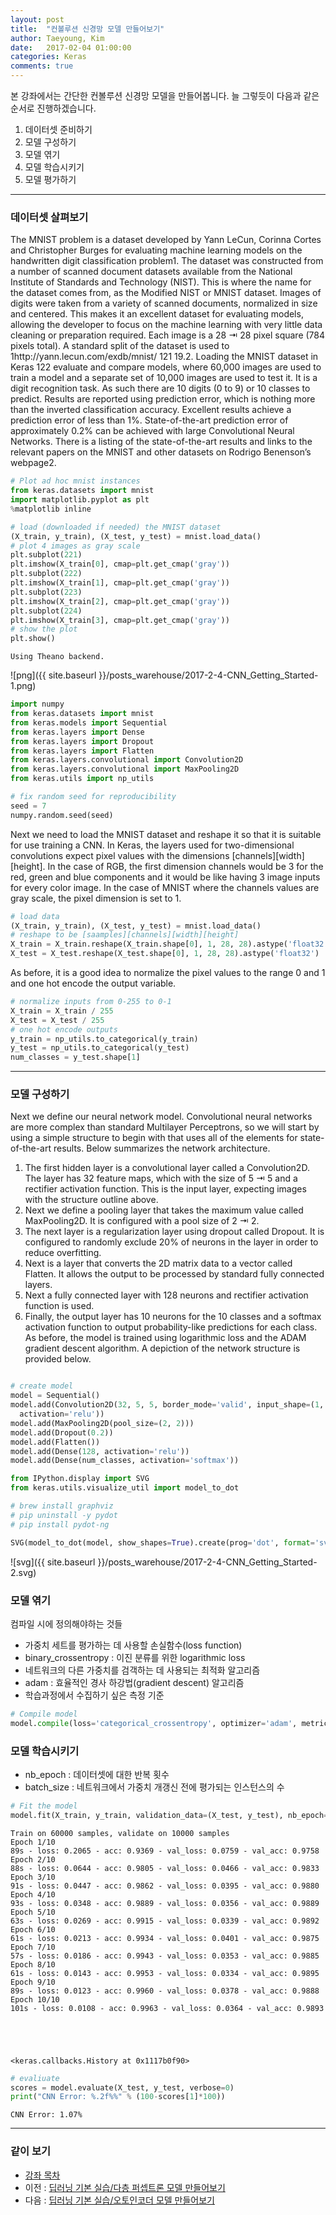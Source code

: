 ```yaml
---
layout: post
title:  "컨볼루션 신경망 모델 만들어보기"
author: Taeyoung, Kim
date:   2017-02-04 01:00:00
categories: Keras
comments: true
---
```

본 강좌에서는 간단한 컨볼루션 신경망 모델을 만들어봅니다. 늘 그렇듯이 다음과 같은 순서로 진행하겠습니다.

1. 데이터셋 준비하기
1. 모델 구성하기
1. 모델 엮기
1. 모델 학습시키기
1. 모델 평가하기

---

### 데이터셋 살펴보기

The MNIST problem is a dataset developed by Yann LeCun, Corinna Cortes and Christopher Burges for evaluating machine learning models on the handwritten digit classification problem1. The dataset was constructed from a number of scanned document datasets available from the National Institute of Standards and Technology (NIST). This is where the name for the dataset comes from, as the Modified NIST or MNIST dataset.
Images of digits were taken from a variety of scanned documents, normalized in size and centered. This makes it an excellent dataset for evaluating models, allowing the developer to focus on the machine learning with very little data cleaning or preparation required. Each image is a 28 ⇥ 28 pixel square (784 pixels total). A standard split of the dataset is used to
1http://yann.lecun.com/exdb/mnist/
    121
19.2. Loading the MNIST dataset in Keras 122
evaluate and compare models, where 60,000 images are used to train a model and a separate set of 10,000 images are used to test it.
It is a digit recognition task. As such there are 10 digits (0 to 9) or 10 classes to predict. Results are reported using prediction error, which is nothing more than the inverted classification accuracy. Excellent results achieve a prediction error of less than 1%. State-of-the-art prediction error of approximately 0.2% can be achieved with large Convolutional Neural Networks. There is a listing of the state-of-the-art results and links to the relevant papers on the MNIST and other datasets on Rodrigo Benenson’s webpage2.


```python
# Plot ad hoc mnist instances
from keras.datasets import mnist
import matplotlib.pyplot as plt
%matplotlib inline  

# load (downloaded if needed) the MNIST dataset
(X_train, y_train), (X_test, y_test) = mnist.load_data()
# plot 4 images as gray scale
plt.subplot(221)
plt.imshow(X_train[0], cmap=plt.get_cmap('gray'))
plt.subplot(222)
plt.imshow(X_train[1], cmap=plt.get_cmap('gray'))
plt.subplot(223)
plt.imshow(X_train[2], cmap=plt.get_cmap('gray'))
plt.subplot(224)
plt.imshow(X_train[3], cmap=plt.get_cmap('gray'))
# show the plot
plt.show()
```

    Using Theano backend.

![png]({{ site.baseurl }}/posts_warehouse/2017-2-4-CNN_Getting_Started-1.png)


```python
import numpy
from keras.datasets import mnist
from keras.models import Sequential
from keras.layers import Dense
from keras.layers import Dropout
from keras.layers import Flatten
from keras.layers.convolutional import Convolution2D
from keras.layers.convolutional import MaxPooling2D
from keras.utils import np_utils

# fix random seed for reproducibility
seed = 7
numpy.random.seed(seed)
```

Next we need to load the MNIST dataset and reshape it so that it is suitable for use training a CNN. In Keras, the layers used for two-dimensional convolutions expect pixel values with the dimensions [channels][width][height]. In the case of RGB, the first dimension channels would be 3 for the red, green and blue components and it would be like having 3 image inputs for every color image. In the case of MNIST where the channels values are gray scale, the pixel dimension is set to 1.


```python
# load data
(X_train, y_train), (X_test, y_test) = mnist.load_data()
# reshape to be [saamples][channels][width][height]
X_train = X_train.reshape(X_train.shape[0], 1, 28, 28).astype('float32')
X_test = X_test.reshape(X_test.shape[0], 1, 28, 28).astype('float32')
```

As before, it is a good idea to normalize the pixel values to the range 0 and 1 and one hot encode the output variable.


```python
# normalize inputs from 0-255 to 0-1
X_train = X_train / 255
X_test = X_test / 255
# one hot encode outputs
y_train = np_utils.to_categorical(y_train)
y_test = np_utils.to_categorical(y_test)
num_classes = y_test.shape[1]
```

---

### 모델 구성하기

Next we define our neural network model. Convolutional neural networks are more complex than standard Multilayer Perceptrons, so we will start by using a simple structure to begin with that uses all of the elements for state-of-the-art results. Below summarizes the network architecture.
1. The first hidden layer is a convolutional layer called a Convolution2D. The layer has 32 feature maps, which with the size of 5 ⇥ 5 and a rectifier activation function. This is the input layer, expecting images with the structure outline above.
2. Next we define a pooling layer that takes the maximum value called MaxPooling2D. It is configured with a pool size of 2 ⇥ 2.
3. The next layer is a regularization layer using dropout called Dropout. It is configured to randomly exclude 20% of neurons in the layer in order to reduce overfitting.
4. Next is a layer that converts the 2D matrix data to a vector called Flatten. It allows the output to be processed by standard fully connected layers.
5. Next a fully connected layer with 128 neurons and rectifier activation function is used.
6. Finally, the output layer has 10 neurons for the 10 classes and a softmax activation function to output probability-like predictions for each class.
As before, the model is trained using logarithmic loss and the ADAM gradient descent algorithm. A depiction of the network structure is provided below.


```python

# create model
model = Sequential()
model.add(Convolution2D(32, 5, 5, border_mode='valid', input_shape=(1, 28, 28),
  activation='relu'))
model.add(MaxPooling2D(pool_size=(2, 2)))
model.add(Dropout(0.2))
model.add(Flatten())
model.add(Dense(128, activation='relu'))
model.add(Dense(num_classes, activation='softmax'))
```


```python
from IPython.display import SVG
from keras.utils.visualize_util import model_to_dot

# brew install graphviz
# pip uninstall -y pydot
# pip install pydot-ng

SVG(model_to_dot(model, show_shapes=True).create(prog='dot', format='svg'))
```



![svg]({{ site.baseurl }}/posts_warehouse/2017-2-4-CNN_Getting_Started-2.svg)

### 모델 엮기

컴파일 시에 정의해야하는 것들
- 가중치 세트를 평가하는 데 사용할 손실함수(loss function)
 - binary_crossentropy : 이진 분류를 위한 logarithmic loss
- 네트워크의 다른 가중치를 검객하는 데 사용되는 최적화 알고리즘
 - adam : 효율적인 경사 하강법(gradient descent) 알고리즘
- 학습과정에서 수집하기 싶은 측정 기준


```python
# Compile model
model.compile(loss='categorical_crossentropy', optimizer='adam', metrics=['accuracy'])
```

### 모델 학습시키기

- nb_epoch : 데이터셋에 대한 반복 횟수
- batch_size : 네트워크에서 가중치 개갱신 전에 평가되는 인스턴스의 수


```python
# Fit the model
model.fit(X_train, y_train, validation_data=(X_test, y_test), nb_epoch=10, batch_size=200,verbose=2)
```

    Train on 60000 samples, validate on 10000 samples
    Epoch 1/10
    89s - loss: 0.2065 - acc: 0.9369 - val_loss: 0.0759 - val_acc: 0.9758
    Epoch 2/10
    88s - loss: 0.0644 - acc: 0.9805 - val_loss: 0.0466 - val_acc: 0.9833
    Epoch 3/10
    91s - loss: 0.0447 - acc: 0.9862 - val_loss: 0.0395 - val_acc: 0.9880
    Epoch 4/10
    93s - loss: 0.0348 - acc: 0.9889 - val_loss: 0.0356 - val_acc: 0.9889
    Epoch 5/10
    63s - loss: 0.0269 - acc: 0.9915 - val_loss: 0.0339 - val_acc: 0.9892
    Epoch 6/10
    61s - loss: 0.0213 - acc: 0.9934 - val_loss: 0.0401 - val_acc: 0.9875
    Epoch 7/10
    57s - loss: 0.0186 - acc: 0.9943 - val_loss: 0.0353 - val_acc: 0.9885
    Epoch 8/10
    61s - loss: 0.0143 - acc: 0.9953 - val_loss: 0.0334 - val_acc: 0.9895
    Epoch 9/10
    89s - loss: 0.0123 - acc: 0.9960 - val_loss: 0.0378 - val_acc: 0.9888
    Epoch 10/10
    101s - loss: 0.0108 - acc: 0.9963 - val_loss: 0.0364 - val_acc: 0.9893





    <keras.callbacks.History at 0x1117b0f90>




```python
# evaliuate
scores = model.evaluate(X_test, y_test, verbose=0)
print("CNN Error: %.2f%%" % (100-scores[1]*100))
```

    CNN Error: 1.07%


---

### 같이 보기

* [강좌 목차](https://tykimos.github.io/Keras/2017/01/27/Keras_Lecture_Plan/)
* 이전 : [딥러닝 기본 실습/다층 퍼셉트론 모델 만들어보기](https://tykimos.github.io/Keras/2017/02/04/MLP_Getting_Started/)
* 다음 : [딥러닝 기본 실습/오토인코더 모델 만들어보기](https://tykimos.github.io/Keras/2017/02/04/AutoEncoder_Getting_Started/)


```python

```
